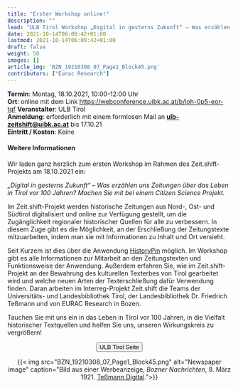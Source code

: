 ```yaml
---
title: "Erster Workshop online!"
description: ""
lead: "ULB Tirol Workshop „Digital in gesterns Zukunft“ – Was erzählen uns Zeitungen über das Leben in Tirol vor 100 Jahren?"
date: 2021-10-14T06:00:42+01:00
lastmod: 2021-10-14T06:00:42+01:00
draft: false
weight: 50
images: []
article_img: 'BZN_19210308_07_Page1_Block45.png'
contributors: ["Eurac Research"]
---
```



<strong>Termin</strong>: Montag, 18.10.2021, 10:00-12:00 Uhr<br />
<strong>Ort</strong>: online mit dem Link <a href="https://webconference.uibk.ac.at/b/joh-0p5-eor-tqf" target="_blank">https://webconference.uibk.ac.at/b/joh-0p5-eor-tqf</a>
<strong>Veranstalter</strong>: ULB Tirol<br />
<strong>Anmeldung</strong>: erforderlich mit einem formlosen Mail an <strong>ulb-zeitshift@uibk.ac.at</strong> bis 17.10.21<br />
<strong>Eintritt / Kosten</strong>: Keine


#### Weitere Informationen

Wir laden ganz herzlich zum ersten Workshop im Rahmen des Zeit.shift-Projekts am 18.10.2021 ein:


<em>„Digital in gesterns Zukunft“ – Was erzählen uns Zeitungen über das Leben in Tirol vor 100 Jahren? Machen Sie mit bei einem Citizen Science Projekt.</em>

Im Zeit.shift-Projekt werden historische Zeitungen aus Nord-, Ost- und Südtirol digitalisiert und online zur Verfügung gestellt, um die Zugänglichkeit regionaler historischer Quellen für alle zu verbessern. In diesem Zuge gibt es die Möglichkeit, an der Erschließung der Zeitungstexte mitzuarbeiten, indem man sie mit Informationen zu Inhalt und Ort versieht.

Seit Kurzem ist dies über die Anwendung <a href="https://www.historypin.org/de/zeit-shift" target="_blank">HistoryPin</a> möglich. Im Workshop gibt es alle Informationen zur Mitarbeit an den Zeitungstexten und Funktionsweise der Anwendung. Außerdem erfahren Sie, wie im Zeit.shift-Projekt an der Bewahrung des kulturellen Texterbes von Tirol gearbeitet wird und welche neuen Arten der Texterschließung dafür Verwendung finden. Daran arbeiten im Interreg-Projekt Zeit.shift die Teams der Universitäts- und Landesbibliothek Tirol, der Landesbibliothek Dr. Friedrich Teßmann und von EURAC Research in Bozen.

Tauchen Sie mit uns ein in das Leben in Tirol vor 100 Jahren, in die Vielfalt historischer Textquellen und helfen Sie uns, unseren Wirkungskreis zu vergrößern!


<p style="text-align: center"><a href="https://www.uibk.ac.at/events/2021/10/18/workshop-digital-in-gesterns-zukunft"><button type="button" class="btn btn-success">ULB Tirol Seite</button></a></p>


<center>
  {{< img src="BZN_19210308_07_Page1_Block45.png" alt="Newspaper image" caption="Bild aus einer Werbeanzeige, <em>Bozner Nachrichten</em>, 8. März 1921. <a href='http://digital.tessmann.it/tessmannDigital/Zeitungsarchiv/Seite/Zeitung/37/1/08.03.1921/130489/7' target='_blank'>Teßmann Digital</a>.">}}
</center>